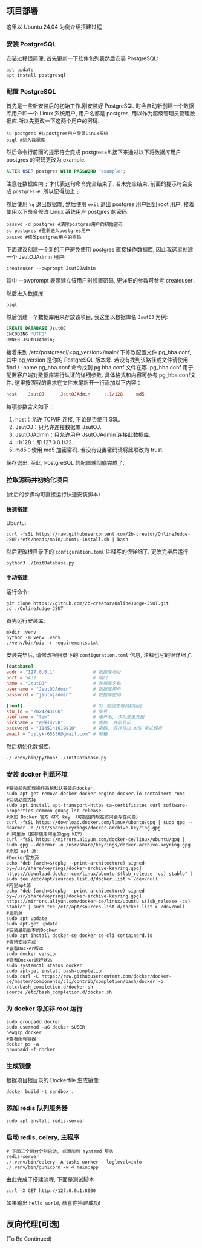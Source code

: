 ## 项目部署

这里以 Ubuntu 24.04 为例介绍搭建过程

### 安装 PostgreSQL

安装过程很简便, 首先更新一下软件包列表然后安装 PostgreSQL:

```shell
apt update
apt install postgresql
```

### 配置 PostgreSQL

首先是一些新安装后的初始工作.刚安装好 PostgreSQL 时会自动新创建一个数据库用户和一个 Linux 系统用户, 用户名都是 postgres, 用以作为超级管理员管理数据库.所以先更改一下这两个用户的密码.

```shell
su postgres #以postgres用户登录Linux系统
psql #进入数据库
```
然后命令行前面的提示符会变成 postgres=#.接下来通过以下将数据库用户 postgres 的密码更改为 example.

```sql
ALTER USER postgres WITH PASSWORD 'example';
```

注意在数据库内 `;` 才代表这句命令完全结束了. 若未完全结束, 前面的提示符会变成 `postgres-#`. 所以记得加上 `;`. 

然后使用 `\q` 退出数据库, 然后使用 `exit` 退出 postgres 用户回到 root 用户. 接着使用以下命令修改 Linux 系统用户 postgres 的密码.
```shell
passwd -d postgres #清除postgres用户的初始密码
su postgres #重新进入postgres用户
passwd #修改postgres用户的密码
```

下面建议创建一个新的用户避免使用 postgres 直接操作数据库, 因此我这里创建一个 JsutOJAdmin 用户:
```shell
createuser --pwprompt JsutOJAdmin
```
其中 --pwprompt 表示建立该用户时设置密码, 更详细的参数可参考 createuser . 

然后进入数据库
```shell
psql
```
然后创建一个数据库用来存放该项目, 我这里以数据库名 `JsutOJ` 为例:
```sql
CREATE DATABASE JsutOJ
ENCODING 'UTF8'
OWNER JsutOJAdmin;
```

接着来到 /etc/postgresql/<pg_version>/main/ 下修改配置文件 pg_hba.conf, 其中 pg_version 是你的 PostgreSQL 版本号. 若没有找到该路径或文件请使用 find / -name pg_hba.conf 命令找到 pg.hba.conf 文件在哪. pg_hba.conf 用于配置客户端对数据库进行认证的详细参数. 具体格式和内容可参考 pg_hba.conf文件. 这里按照我的需求在文件末尾新开一行添加以下内容：
```conf
host    JsutOJ      JsutOJAdmin     ::1/128     md5
```
每项参数含义如下：

1. host：允许 TCP/IP 连接, 不论是否使用 SSL. 
2. JsutOJ：只允许连接数据库 JsutOJ. 
3. JsutOJAdmin：只允许用户 JsutOJAdmin 连接此数据库. 
4. ::1/128：即 127.0.0.1/32. 
5. md5：使用 md5 加密密码. 若没有设置密码请将此项改为 trust. 

保存退出, 至此, PostgreSQL 的配置就彻底完成了.

### 拉取源码并初始化项目
(此后的步骤均可直接运行快速安装脚本)
#### 快速搭建
Ubuntu:
```shell
curl -fsSL https://raw.githubusercontent.com/2b-creator/OnlineJudge-JSUT/refs/heads/main/ubuntu-install.sh | bash
```
然后更改根目录下的 `configuration.toml` 注释写的很详细了. 更改完毕后运行
```shell
python3 ./InitDatabase.py
```

#### 手动搭建
运行命令:

```shell
git clone https://github.com/2b-creator/OnlineJudge-JSUT.git
cd ./OnlineJudge-JSUT
```
首先运行安装库:
```shell
mkdir .venv
python -m venv .venv
./venv/bin/pip -r requirements.txt
```
安装完毕后, 请修改根目录下的 `configuration.toml` 信息, 注释也写的很详细了.
```toml
[database]
addr = "127.0.0.1"              # 数据库地址
port = 5432                     # 端口
name = "JsutOJ"                 # 数据库名称
username = "JsutOJAdmin"        # 数据库用户
password = "jsutojadmin"        # 数据库密码

[root]                          # OJ 超级管理员初始化
stu_id = "2024243108"           # 学号
username = "tim"                # 用户名, 作为登录凭据
nickname = "孙笑川258"           # 昵称, 外部显示
password = "1145141919810"      # 密码, 保存将以 md5 形式保存
email = "qjtykr65536@gmail.com" # 邮箱
```
然后初始化数据库:
```shell
./.venv/bin/python3 ./InitDatabase.py
```

### 安装 docker 判题环境
```shell
#安装前先卸载操作系统默认安装的docker, 
sudo apt-get remove docker docker-engine docker.io containerd runc
#安装必要支持
sudo apt install apt-transport-https ca-certificates curl software-properties-common gnupg lsb-release
#添加 Docker 官方 GPG key （可能国内现在访问会存在问题）
curl -fsSL https://download.docker.com/linux/ubuntu/gpg | sudo gpg --dearmor -o /usr/share/keyrings/docker-archive-keyring.gpg
# 阿里源（推荐使用阿里的gpg KEY）
curl -fsSL https://mirrors.aliyun.com/docker-ce/linux/ubuntu/gpg | sudo gpg --dearmor -o /usr/share/keyrings/docker-archive-keyring.gpg
#添加 apt 源:
#Docker官方源
echo "deb [arch=$(dpkg --print-architecture) signed-by=/usr/share/keyrings/docker-archive-keyring.gpg] https://download.docker.com/linux/ubuntu $(lsb_release -cs) stable" | sudo tee /etc/apt/sources.list.d/docker.list > /dev/null
#阿里apt源
echo "deb [arch=$(dpkg --print-architecture) signed-by=/usr/share/keyrings/docker-archive-keyring.gpg] https://mirrors.aliyun.com/docker-ce/linux/ubuntu $(lsb_release -cs) stable" | sudo tee /etc/apt/sources.list.d/docker.list > /dev/null
#更新源
sudo apt update
sudo apt-get update
#安装最新版本的Docker
sudo apt install docker-ce docker-ce-cli containerd.io
#等待安装完成
#查看Docker版本
sudo docker version
#查看Docker运行状态
sudo systemctl status docker
sudo apt-get install bash-completion
sudo curl -L https://raw.githubusercontent.com/docker/docker-ce/master/components/cli/contrib/completion/bash/docker -o /etc/bash_completion.d/docker.sh
source /etc/bash_completion.d/docker.sh
```
### 为 docker 添加非 root 运行
```shell
sudo groupadd docker
sudo usermod -aG docker $USER
newgrp docker 
#查看所有容器
docker ps -a
groupadd -f docker
```
### 生成镜像
根据项目根目录的 Dockerfile 生成镜像:
```shell
docker build -t sandbox .
```
### 添加 redis 队列服务器
```shell
sudo apt install redis-server
```
### 启动 redis, celery, 主程序
```shell
# 下面三个后台分别启动, 或添加到 systemd 服务
redis-server
./.venv/bin/celery -A tasks worker --loglevel=info
./.venv/bin/gunicorn -w 4 main:app
```
由此完成了搭建流程, 下面是测试脚本
```shell
curl -X GET http://127.0.0.1:8000 
```
如果输出 `hello world`, 恭喜你搭建成功!

## 反向代理(可选)
(To Be Continued)